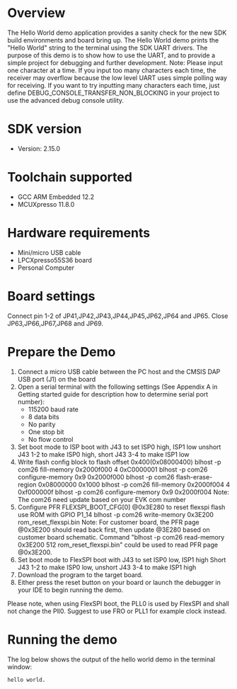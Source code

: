 Overview
========
The Hello World demo application provides a sanity check for the new SDK build environments and board bring up. The Hello
World demo prints the "Hello World" string to the terminal using the SDK UART drivers. The purpose of this demo is to
show how to use the UART, and to provide a simple project for debugging and further development.
Note: Please input one character at a time. If you input too many characters each time, the receiver may overflow
because the low level UART uses simple polling way for receiving. If you want to try inputting many characters each time,
just define DEBUG_CONSOLE_TRANSFER_NON_BLOCKING in your project to use the advanced debug console utility.

SDK version
===========
- Version: 2.15.0

Toolchain supported
===================
- GCC ARM Embedded  12.2
- MCUXpresso  11.8.0

Hardware requirements
=====================
- Mini/micro USB cable
- LPCXpresso55S36 board
- Personal Computer

Board settings
==============
Connect pin 1-2 of JP41,JP42,JP43,JP44,JP45,JP62,JP64 and JP65.
Close JP63,JP66,JP67,JP68 and JP69.

Prepare the Demo
================
1.  Connect a micro USB cable between the PC host and the CMSIS DAP USB port (J1) on the board
2.  Open a serial terminal with the following settings (See Appendix A in Getting started guide for description how to determine serial port number):
    - 115200 baud rate
    - 8 data bits
    - No parity
    - One stop bit
    - No flow control
3.  Set boot mode to ISP boot with J43 to set ISP0 high, ISP1 low
      unshort J43 1-2 to make ISP0 high, short J43 3-4 to make ISP1 low
4.  Write flash config block to flash offset 0x400(0x08000400)
      blhost -p com26 fill-memory 0x2000f000 4 0xC0000001
      blhost -p com26 configure-memory 0x9 0x2000f000
      blhost -p com26 flash-erase-region 0x08000000 0x1000
      blhost -p com26 fill-memory 0x2000f004 4 0xf000000f
      blhost -p com26 configure-memory 0x9 0x2000f004
      Note: The com26 need update based on your EVK com number
5.  Configure PFR FLEXSPI_BOOT_CFG[0] @0x3E280 to reset flexspi flash use ROM with GPIO P1_14
      blhost -p com26 write-memory 0x3E200 rom_reset_flexspi.bin
      Note: For customer board, the PFR page @0x3E200 should read back first, then update @3E280 based on customer board schematic. 
            Command "blhost -p com26 read-memory 0x3E200 512 rom_reset_flexspi.bin" could be used to read PFR page @0x3E200.
6.  Set boot mode to FlexSPI boot with J43 to set ISP0 low, ISP1 high
      Short J43 1-2 to make ISP0 low, unshort J43 3-4 to make ISP1 high
7.  Download the program to the target board.
8.  Either press the reset button on your board or launch the debugger in your IDE to begin running the demo.

Please note, when using FlexSPI boot, the PLL0 is used by FlexSPI and shall not change the Pll0.
Suggest to use FRO or PLL1 for example clock instead.

Running the demo
================
The log below shows the output of the hello world demo in the terminal window:
~~~~~~~~~~~~~~~~~~~~~~~~~~~~~~~~~~~
hello world.
~~~~~~~~~~~~~~~~~~~~~~~~~~~~~~~~~~~
